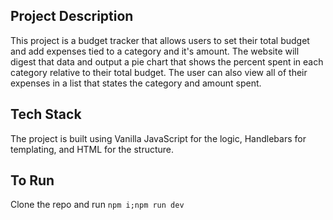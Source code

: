 ## Project Description

This project is a budget tracker that allows users to set their total budget and add expenses
tied to a category and it's amount. The website will digest that data and output a pie chart that
shows the percent spent in each category relative to their total budget. The user can also view all
of their expenses in a list that states the category and amount spent.

## Tech Stack

The project is built using Vanilla JavaScript for the logic, Handlebars for templating, and HTML for the structure.


## To Run
Clone the repo and run `npm i;npm run dev`
